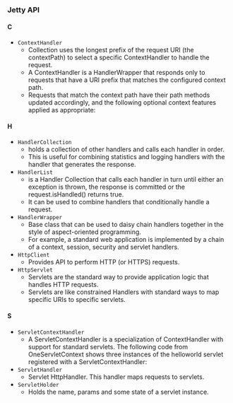 ### Jetty API
#### C
* `ContextHandler` 
    * Collection uses the longest prefix of the request URI (the contextPath) 
    to select a specific ContextHandler to handle the request. 
    * A ContextHandler is a HandlerWrapper that responds only to requests that have a URI prefix 
    that matches the configured context path.
    * Requests that match the context path have their path methods updated accordingly, 
    and the following optional context features applied as appropriate: 
#### H
* `HandlerCollection` 
    * holds a collection of other handlers and calls each handler in order. 
    * This is useful for combining statistics and logging handlers with the handler that generates the response.
* `HandlerList`
    * is a Handler Collection that calls each handler in turn until either an exception is thrown, the response is committed or the request.isHandled() returns true. 
    * It can be used to combine handlers that conditionally handle a request.  
* `HandlerWrapper` 
    * Base class that can be used to daisy chain handlers together in the style of aspect-oriented programming. 
    * For example, a standard web application is implemented by a chain of a context, session, security and servlet handlers.
* `HttpClient` 
    * Provides API to perform HTTP (or HTTPS) requests.
* `HttpServlet`
    * Servlets are the standard way to provide application logic that handles HTTP requests. 
    * Servlets are like constrained Handlers with standard ways to map specific URIs to specific servlets.
#### S
* `ServletContextHandler`
    * A ServletContextHandler is a specialization of ContextHandler with support for standard servlets. The following code from OneServletContext shows three instances of the helloworld servlet registered with a ServletContextHandler: 
* `ServletHandler` 
    * Servlet HttpHandler. This handler maps requests to servlets.
* `ServletHolder` 
    * Holds the name, params and some state of a servlet instance.
